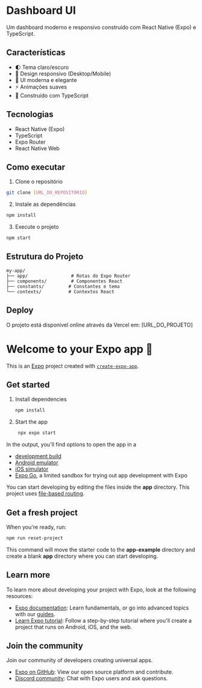 # Dashboard UI

Um dashboard moderno e responsivo construído com React Native (Expo) e TypeScript.

## Características

- 🌓 Tema claro/escuro
- 📱 Design responsivo (Desktop/Mobile)
- 🎨 UI moderna e elegante
- ⚡ Animações suaves
- 🔧 Construído com TypeScript

## Tecnologias

- React Native (Expo)
- TypeScript
- Expo Router
- React Native Web

## Como executar

1. Clone o repositório
```bash
git clone [URL_DO_REPOSITORIO]
```

2. Instale as dependências
```bash
npm install
```

3. Execute o projeto
```bash
npm start
```

## Estrutura do Projeto

```
my-app/
├── app/                # Rotas do Expo Router
├── components/         # Componentes React
├── constants/         # Constantes e tema
└── contexts/          # Contextos React
```

## Deploy

O projeto está disponível online através da Vercel em: [URL_DO_PROJETO]

# Welcome to your Expo app 👋

This is an [Expo](https://expo.dev) project created with [`create-expo-app`](https://www.npmjs.com/package/create-expo-app).

## Get started

1. Install dependencies

   ```bash
   npm install
   ```

2. Start the app

   ```bash
    npx expo start
   ```

In the output, you'll find options to open the app in a

- [development build](https://docs.expo.dev/develop/development-builds/introduction/)
- [Android emulator](https://docs.expo.dev/workflow/android-studio-emulator/)
- [iOS simulator](https://docs.expo.dev/workflow/ios-simulator/)
- [Expo Go](https://expo.dev/go), a limited sandbox for trying out app development with Expo

You can start developing by editing the files inside the **app** directory. This project uses [file-based routing](https://docs.expo.dev/router/introduction).

## Get a fresh project

When you're ready, run:

```bash
npm run reset-project
```

This command will move the starter code to the **app-example** directory and create a blank **app** directory where you can start developing.

## Learn more

To learn more about developing your project with Expo, look at the following resources:

- [Expo documentation](https://docs.expo.dev/): Learn fundamentals, or go into advanced topics with our [guides](https://docs.expo.dev/guides).
- [Learn Expo tutorial](https://docs.expo.dev/tutorial/introduction/): Follow a step-by-step tutorial where you'll create a project that runs on Android, iOS, and the web.

## Join the community

Join our community of developers creating universal apps.

- [Expo on GitHub](https://github.com/expo/expo): View our open source platform and contribute.
- [Discord community](https://chat.expo.dev): Chat with Expo users and ask questions.
